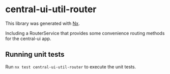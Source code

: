 # central-ui-util-router

This library was generated with [Nx](https://nx.dev).

Including a RouterService that provides some convenience routing methods for the central-ui app.

## Running unit tests

Run `nx test central-ui-util-router` to execute the unit tests.

